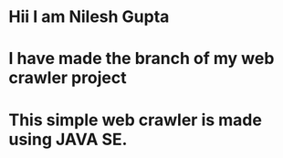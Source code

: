 # Hii I  am Nilesh Gupta
# I have made the branch of my web crawler project 
# This simple web crawler is made using JAVA SE.

